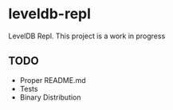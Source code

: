 # leveldb-repl
LevelDB Repl. This project is a work in progress


## TODO

- Proper README.md
- Tests
- Binary Distribution